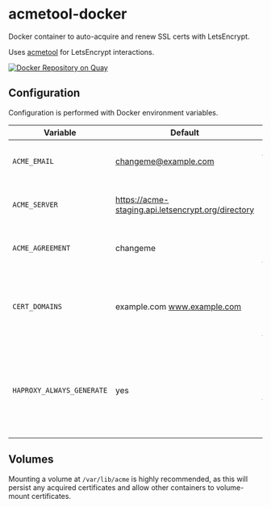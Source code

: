 # acmetool-docker

Docker container to auto-acquire and renew SSL certs with LetsEncrypt.

Uses [acmetool](https://github.com/hlandau/acme) for LetsEncrypt interactions.

[![Docker Repository on Quay](https://quay.io/repository/joshbenner/acmetool/status "Docker Repository on Quay")](https://quay.io/repository/joshbenner/acmetool)

## Configuration

Configuration is performed with Docker environment variables.

| Variable | Default | Description |
| -------- | ------- | ----------- |
| `ACME_EMAIL` | changeme@example.com | Email used to register with LetsEncrypt |
| `ACME_SERVER` | https://acme-staging.api.letsencrypt.org/directory | ACME API URL, defaults to staging API. |
| `ACME_AGREEMENT` | changeme | URL of the ACME agreement to accept |
| `CERT_DOMAINS` | example.com www.example.com | Space-delimited list of domains to get certificates for |
| `HAPROXY_ALWAYS_GENERATE` | yes | If set, generates combined cert and private key files that can be used by HAProxy. |

## Volumes

Mounting a volume at `/var/lib/acme` is highly recommended, as this will persist
any acquired certificates and allow other containers to volume-mount
certificates.
